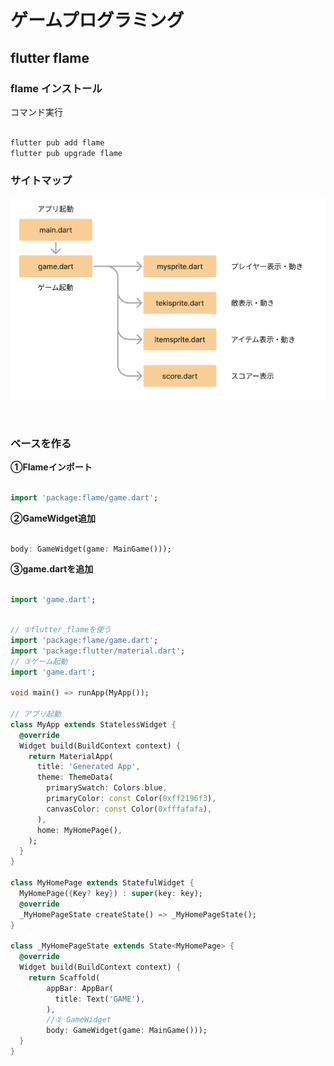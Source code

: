 # **ゲームプログラミング**

## **flutter flame**

### **flame インストール**

コマンド実行

```dart

flutter pub add flame
flutter pub upgrade flame

```

### **サイトマップ**

![main](img/01_main1-1.png)

<br>

### **ベースを作る**

**①Flameインポート**
  
```dart

import 'package:flame/game.dart';

```

**②GameWidget追加**

```dart

body: GameWidget(game: MainGame()));

```

**③game.dartを追加**

```dart

import 'game.dart';

```

```dart

// ①flutter_flameを使う
import 'package:flame/game.dart';
import 'package:flutter/material.dart';
// ③ゲーム起動
import 'game.dart';

void main() => runApp(MyApp());

// アプリ起動
class MyApp extends StatelessWidget {
  @override
  Widget build(BuildContext context) {
    return MaterialApp(
      title: 'Generated App',
      theme: ThemeData(
        primarySwatch: Colors.blue,
        primaryColor: const Color(0xff2196f3),
        canvasColor: const Color(0xfffafafa),
      ),
      home: MyHomePage(),
    );
  }
}

class MyHomePage extends StatefulWidget {
  MyHomePage({Key? key}) : super(key: key);
  @override
  _MyHomePageState createState() => _MyHomePageState();
}

class _MyHomePageState extends State<MyHomePage> {
  @override
  Widget build(BuildContext context) {
    return Scaffold(
        appBar: AppBar(
          title: Text('GAME'),
        ),
        //② GameWidget
        body: GameWidget(game: MainGame()));
  }
}


```

